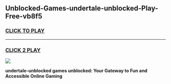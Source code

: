 
## Unblocked-Games-undertale-unblocked-Play-Free-vb8f5
<h3>
<a href="https://premium76.site?title=undertale-unblocked&ref=10A">CLICK TO PLAY</a></h3>
<hr>

<h3>
<a href="https://premium76.site?title=undertale-unblocked&ref=10A">CLICK 2 PLAY</a>
  
</h3>

<a href="https://premium76.site?title=undertale-unblocked&ref=10A"><img src="https://clearcache.store/games.png"></a>


**undertale-unblocked games unblocked: Your Gateway to Fun and Accessible Online Gaming**
